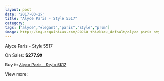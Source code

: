 ```yaml
---
layout: post
date: '2017-03-25'
title: "Alyce Paris - Style 5517"
category: 
tags: ["alyce","elegant","paris","style","prom"]
image: http://img.sequinious.com/20968-thickbox_default/alyce-paris-style-5517.jpg
---
```

Alyce Paris - Style 5517

On Sales: **$277.99**
<a href="https://www.sequinious.com/9354-alyce-paris-style-5517.html"><amp-img layout="responsive" width="600" height="600" src="//img.sequinious.com/20968-thickbox_default/alyce-paris-style-5517.jpg" alt="Alyce Paris - Style 5517 0" /></a>
<a href="https://www.sequinious.com/9354-alyce-paris-style-5517.html"><amp-img layout="responsive" width="600" height="600" src="//img.sequinious.com/20969-thickbox_default/alyce-paris-style-5517.jpg" alt="Alyce Paris - Style 5517 1" /></a>

Buy it: [Alyce Paris - Style 5517](https://www.sequinious.com/9354-alyce-paris-style-5517.html "Alyce Paris - Style 5517")

View more: [](https://www.sequinious.com/- "")